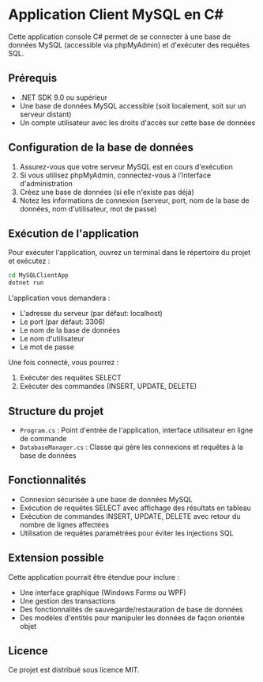 # Application Client MySQL en C#

Cette application console C# permet de se connecter à une base de données MySQL (accessible via phpMyAdmin) et d'exécuter des requêtes SQL.

## Prérequis

- .NET SDK 9.0 ou supérieur
- Une base de données MySQL accessible (soit localement, soit sur un serveur distant)
- Un compte utilisateur avec les droits d'accès sur cette base de données

## Configuration de la base de données

1. Assurez-vous que votre serveur MySQL est en cours d'exécution
2. Si vous utilisez phpMyAdmin, connectez-vous à l'interface d'administration
3. Créez une base de données (si elle n'existe pas déjà)
4. Notez les informations de connexion (serveur, port, nom de la base de données, nom d'utilisateur, mot de passe)

## Exécution de l'application

Pour exécuter l'application, ouvrez un terminal dans le répertoire du projet et exécutez :

```bash
cd MySQLClientApp
dotnet run
```

L'application vous demandera :
- L'adresse du serveur (par défaut: localhost)
- Le port (par défaut: 3306)
- Le nom de la base de données
- Le nom d'utilisateur
- Le mot de passe

Une fois connecté, vous pourrez :
1. Exécuter des requêtes SELECT
2. Exécuter des commandes (INSERT, UPDATE, DELETE)

## Structure du projet

- `Program.cs` : Point d'entrée de l'application, interface utilisateur en ligne de commande
- `DatabaseManager.cs` : Classe qui gère les connexions et requêtes à la base de données

## Fonctionnalités

- Connexion sécurisée à une base de données MySQL
- Exécution de requêtes SELECT avec affichage des résultats en tableau
- Exécution de commandes INSERT, UPDATE, DELETE avec retour du nombre de lignes affectées
- Utilisation de requêtes paramétrées pour éviter les injections SQL

## Extension possible

Cette application pourrait être étendue pour inclure :
- Une interface graphique (Windows Forms ou WPF)
- Une gestion des transactions
- Des fonctionnalités de sauvegarde/restauration de base de données
- Des modèles d'entités pour manipuler les données de façon orientée objet

## Licence

Ce projet est distribué sous licence MIT. 